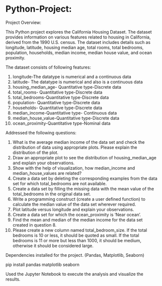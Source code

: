 # Python-Project:
Project Overview:

This Python project explores the California Housing Dataset. The dataset provides information on various features related to housing in California, derived from the 1990 U.S. census. The dataset includes details such as longitude, latitude, housing median age, total rooms, total bedrooms, population, households, median income, median house value, and ocean proximity.

The dataset consists of following features:

1) longitude-The datatype is numerical and a continuous data    
2) latitude- The datatype is numerical and also is a continuous data
3) housing_median_age- Quantitative type-Discrete data
4) total_rooms- Quantitative type-Discrete data
5) total_bedrooms-Quantitative type-Discrete data
6) population- Quantitative type-Discrete data
7) households- Quantitative type-Discrete data
8) median_income-Quantitative type- Continuous data 
9) median_house_value-Quantitative type-Discrete data 
10) ocean_proximity-Quantitative type-Nominal data  



Addressed the following questions:

1. What is the average median income of the data set and check the distribution of data using appropriate plots. Please explain the distribution of the plot.
2. Draw an appropriate plot to see the distribution of housing_median_age and explain your observations.
3. Show with the help of visualization, how median_income and median_house_values are related?
4. Create a data set by deleting the corresponding examples from the data set for which total_bedrooms are not available.
5. Create a data set by filling the missing data with the mean value of the total_bedrooms in the original data set.
6. Write a programming construct (create a user defined function) to calculate the median value of the data set wherever required.
7. Plot latitude versus longitude and explain your observations.
8. Create a data set for which the ocean_proximity is ‘Near ocean’.
9. Find the mean and median of the median income for the data set created in question 8.
10. Please create a new column named total_bedroom_size. If the total bedrooms is 10 or less, it should be quoted as small. If the total bedrooms is 11 or more but less than 1000, it should be medium, otherwise it should be considered large.

Dependencies installed for the project. (Pandas, Matplotlib, Seaborn)


pip install pandas matplotlib seaborn

Used the Jupyter Notebook to execute the analysis and visualize the results.


